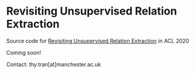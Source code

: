 # Revisiting Unsupervised Relation Extraction

Source code for [Revisiting Unsupervised Relation Extraction](https://arxiv.org/abs/2005.00087) in ACL 2020


Coming soon!

Contact: thy.tran\[at\]manchester.ac.uk
